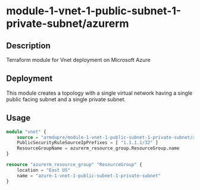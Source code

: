 # module-1-vnet-1-public-subnet-1-private-subnet/azurerm

## Description
Terraform module for Vnet deployment on Microsoft Azure

## Deployment
This module creates a topology with a single virtual network having a single public facing subnet and a single private subnet.

## Usage
```tf
module "vnet" {
    source = "armdupre/module-1-vnet-1-public-subnet-1-private-subnet/azurerm"
    PublicSecurityRuleSourceIpPrefixes = [ "1.1.1.1/32" ]
    ResourceGroupName = azurerm_resource_group.ResourceGroup.name
}

resource "azurerm_resource_group" "ResourceGroup" {
    location = "East US"
    name = "azure-1-vnet-1-public-subnet-1-private-subnet"
}
```
